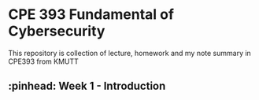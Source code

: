 # CPE 393 Fundamental of Cybersecurity

This repository is collection of lecture, homework and my note summary in CPE393 from KMUTT

## :pinhead: Week 1 - Introduction